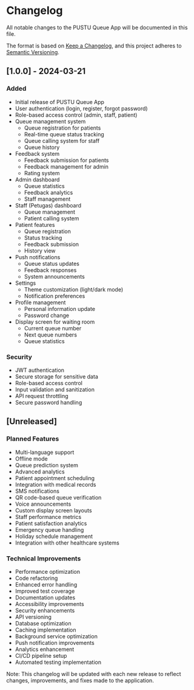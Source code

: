 # Changelog

All notable changes to the PUSTU Queue App will be documented in this file.

The format is based on [Keep a Changelog](https://keepachangelog.com/en/1.0.0/),
and this project adheres to [Semantic Versioning](https://semver.org/spec/v2.0.0.html).

## [1.0.0] - 2024-03-21

### Added
- Initial release of PUSTU Queue App
- User authentication (login, register, forgot password)
- Role-based access control (admin, staff, patient)
- Queue management system
  - Queue registration for patients
  - Real-time queue status tracking
  - Queue calling system for staff
  - Queue history
- Feedback system
  - Feedback submission for patients
  - Feedback management for admin
  - Rating system
- Admin dashboard
  - Queue statistics
  - Feedback analytics
  - Staff management
- Staff (Petugas) dashboard
  - Queue management
  - Patient calling system
- Patient features
  - Queue registration
  - Status tracking
  - Feedback submission
  - History view
- Push notifications
  - Queue status updates
  - Feedback responses
  - System announcements
- Settings
  - Theme customization (light/dark mode)
  - Notification preferences
- Profile management
  - Personal information update
  - Password change
- Display screen for waiting room
  - Current queue number
  - Next queue numbers
  - Queue statistics

### Security
- JWT authentication
- Secure storage for sensitive data
- Role-based access control
- Input validation and sanitization
- API request throttling
- Secure password handling

## [Unreleased]

### Planned Features
- Multi-language support
- Offline mode
- Queue prediction system
- Advanced analytics
- Patient appointment scheduling
- Integration with medical records
- SMS notifications
- QR code-based queue verification
- Voice announcements
- Custom display screen layouts
- Staff performance metrics
- Patient satisfaction analytics
- Emergency queue handling
- Holiday schedule management
- Integration with other healthcare systems

### Technical Improvements
- Performance optimization
- Code refactoring
- Enhanced error handling
- Improved test coverage
- Documentation updates
- Accessibility improvements
- Security enhancements
- API versioning
- Database optimization
- Caching implementation
- Background service optimization
- Push notification improvements
- Analytics enhancement
- CI/CD pipeline setup
- Automated testing implementation

Note: This changelog will be updated with each new release to reflect changes, improvements, and fixes made to the application.
